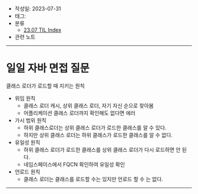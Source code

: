 - 작성일: 2023-07-31
- 태그: 
- 분류
    - [23.07 TIL Index](23.07%20TIL%20Index.md)
- 관련 노트

---

# 일일 자바 면접 질문

클래스 로더가 로드할 때 지키는 원칙

- 위임 원칙
	- 클래스 로더 캐시, 상위 클래스 로더, 자기 자신 순으로 찾아봄
	- 어플리케이션 클래스 로더까지 확인해도 없다면 에러
- 가시 범위 원칙
	- 하위 클래스로더는 상위 클래스 로더가 로드한 클래스를 알 수 있다.
	- 하지만 상위 클래스 로더는 하위 클래스가 로드한 클래스를 알 수 없다.
- 유일성 원칙
	- 하위 클래스 로더가 로드한 클래스를 상위 클래스 로더가 다시 로드하면 안 된다.
	- 네임스페이스에서 FQCN 확인하여 유일성 확인
- 언로드 원칙
	- 클래스 로더는 클래스를 로드할 수는 있지만 언로드 할 수 는 없다.


---
